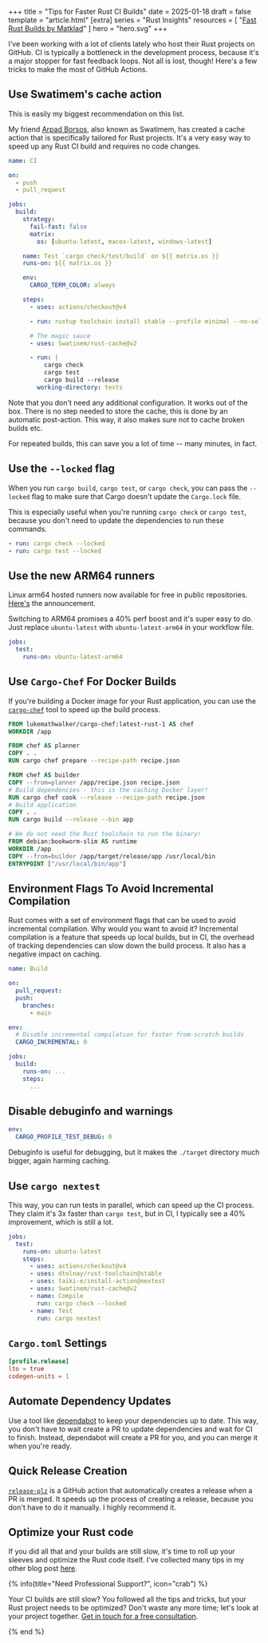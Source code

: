 +++
title = "Tips for Faster Rust CI Builds"
date = 2025-01-18
draft = false
template = "article.html"
[extra]
series = "Rust Insights"
resources = [
    "[Fast Rust Builds by Matklad](https://matklad.github.io/2021/09/04/fast-rust-builds.html#CI-Workflow)"
]
hero = "hero.svg"
+++

I’ve been working with a lot of clients lately who host their Rust projects on GitHub.
CI is typically a bottleneck in the development process, because it's a major stopper for fast feedback loops.
Not all is lost, though! Here's a few tricks to make the most of GitHub Actions.

## Use Swatimem's cache action

This is easily my biggest recommendation on this list.

My friend [Arpad Borsos](https://github.com/swatinem), also known as Swatimem, has created a cache action that is specifically tailored for Rust projects.
It's a very easy way to speed up any Rust CI build and requires no code changes.

```yaml
name: CI

on: 
  - push
  - pull_request

jobs:
  build:
    strategy:
      fail-fast: false
      matrix:
        os: [ubuntu-latest, macos-latest, windows-latest]

    name: Test `cargo check/test/build` on ${{ matrix.os }}
    runs-on: ${{ matrix.os }}

    env:
      CARGO_TERM_COLOR: always

    steps:
      - uses: actions/checkout@v4

      - run: rustup toolchain install stable --profile minimal --no-self-update

      # The magic sauce
      - uses: Swatinem/rust-cache@v2

      - run: |
          cargo check
          cargo test
          cargo build --release
        working-directory: tests
```

Note that you don't need any additional configuration. It works out of the box.
There is no step needed to store the cache, this is done by an automatic post-action.
This way, it also makes sure not to cache broken builds etc.

For repeated builds, this can save you a lot of time -- many minutes, in fact.

## Use the `--locked` flag

When you run `cargo build`, `cargo test`, or `cargo check`, you can pass the `--locked` flag to make sure that Cargo doesn't update the `Cargo.lock` file.

This is especially useful when you're running `cargo check` or `cargo test`, because you don't need to update the dependencies to run these commands.

```yaml
- run: cargo check --locked
- run: cargo test --locked
```

## Use the new ARM64 runners

Linux arm64 hosted runners now available for free in public repositories. 
[Here's](https://github.blog/changelog/2025-01-16-linux-arm64-hosted-runners-now-available-for-free-in-public-repositories-public-preview/) the announcement.

Switching to ARM64 promises a 40% perf boost and it's super easy to do. Just replace `ubuntu-latest` with `ubuntu-latest-arm64` in your workflow file.

```yaml
jobs:
  test:
    runs-on: ubuntu-latest-arm64
```

## Use `Cargo-Chef` For Docker Builds 

If you're building a Docker image for your Rust application, you can use the [`cargo-chef`](https://github.com/LukeMathWalker/cargo-chef) tool to speed up the build process.

```Dockerfile
FROM lukemathwalker/cargo-chef:latest-rust-1 AS chef
WORKDIR /app

FROM chef AS planner
COPY . .
RUN cargo chef prepare --recipe-path recipe.json

FROM chef AS builder 
COPY --from=planner /app/recipe.json recipe.json
# Build dependencies - this is the caching Docker layer!
RUN cargo chef cook --release --recipe-path recipe.json
# Build application
COPY . .
RUN cargo build --release --bin app

# We do not need the Rust toolchain to run the binary!
FROM debian:bookworm-slim AS runtime
WORKDIR /app
COPY --from=builder /app/target/release/app /usr/local/bin
ENTRYPOINT ["/usr/local/bin/app"]
```

## Environment Flags To Avoid Incremental Compilation 

Rust comes with a set of environment flags that can be used to avoid incremental compilation.
Why would you want to avoid it? 
Incremental compilation is a feature that speeds up local builds, but in CI, the overhead of tracking dependencies can slow down the build process.
It also has a negative impact on caching.

```yaml
name: Build

on:
  pull_request:
  push:
    branches:
      - main

env:
  # Disable incremental compilation for faster from-scratch builds
  CARGO_INCREMENTAL: 0

jobs:
  build:
    runs-on: ... 
    steps:
      ...
```

## Disable debuginfo and warnings

```yaml
env:
  CARGO_PROFILE_TEST_DEBUG: 0
```

Debuginfo is useful for debugging, but it makes the `./target` directory much bigger, again harming caching.


## Use `cargo nextest`

This way, you can run tests in parallel, which can speed up the CI process.
They claim it's 3x faster than `cargo test`, but in CI, I typically see a 40% improvement, which is still a lot.

```yaml
jobs:
  test:
    runs-on: ubuntu-latest
    steps:
      - uses: actions/checkout@v4
      - uses: dtolnay/rust-toolchain@stable
      - uses: taiki-e/install-action@nextest
      - uses: Swatinem/rust-cache@v2
      - name: Compile
        run: cargo check --locked
      - name: Test
        run: cargo nextest 
```

## `Cargo.toml` Settings

```toml
[profile.release]
lto = true
codegen-units = 1
```

## Automate Dependency Updates 

Use a tool like [dependabot](https://docs.github.com/en/code-security/getting-started/dependabot-quickstart-guide) to keep your dependencies up to date. 
This way, you don't have to wait create a PR to update dependencies and wait for CI to finish.
Instead, dependabot will create a PR for you, and you can merge it when you're ready.

## Quick Release Creation 

[`release-plz`](https://release-plz.ieni.dev/) is a GitHub action that automatically creates a release when a PR is merged.
It speeds up the process of creating a release, because you don't have to do it manually.
I highly recommend it.


## Optimize your Rust code

If you did all that and your builds are still slow, it's time to roll up your sleeves and optimize the Rust code itself. I've collected many tips in my other blog post [here](/blog/tips-for-faster-rust-compile-times/).


{% info(title="Need Professional Support?", icon="crab") %}

Your CI builds are still slow? 
You followed all the tips and tricks, but your Rust project needs to be optimized?
Don't waste any more time; let's look at your project together.
[Get in touch for a free consultation](/about).

{% end %}
